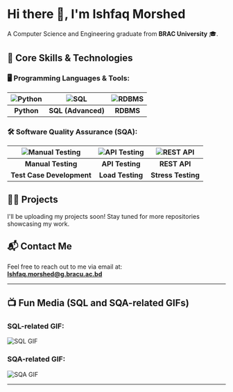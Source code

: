 # Hi there 👋, I'm **Ishfaq Morshed**  
A Computer Science and Engineering graduate from **BRAC University** 🎓.

## 🔧 Core Skills & Technologies

### 🖥️ Programming Languages & Tools:

| ![Python](https://img.icons8.com/color/48/000000/python.png) | ![SQL](https://img.icons8.com/?size=100&id=J6KcaRLsTgpZ&format=png&color=000000) | ![RDBMS](https://img.icons8.com/color/48/000000/database.png) |
|:--:|:--:|:--:|
| **Python** | **SQL (Advanced)** | **RDBMS** |

### 🛠️ Software Quality Assurance (SQA):

| ![Manual Testing](https://img.icons8.com/color/48/000000/bug.png) | ![API Testing](https://img.icons8.com/color/48/000000/api.png) | ![REST API](https://img.icons8.com/color/48/000000/api.png) |
|:--:|:--:|:--:|
| **Manual Testing** | **API Testing** | **REST API** |
| **Test Case Development** | **Load Testing** | **Stress Testing** |

## 🧑‍💻 Projects

I'll be uploading my projects soon! Stay tuned for more repositories showcasing my work.

## 📬 Contact Me

Feel free to reach out to me via email at:  
[**Ishfaq.morshed@g.bracu.ac.bd**](mailto:Ishfaq.morshed@g.bracu.ac.bd)

---

## 📺 Fun Media (SQL and SQA-related GIFs)

### SQL-related GIF:
![SQL GIF](https://media.giphy.com/media/xT0GqExv1mrpSHuy1y/giphy.gif)

### SQA-related GIF:
![SQA GIF](https://media.giphy.com/media/l1J9wFfblptVmAVo0/giphy.gif)

---
